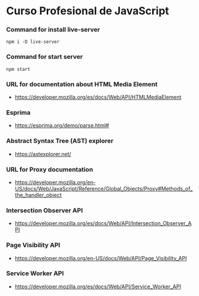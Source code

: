 # Curso Profesional de JavaScript

### Command for install live-server
```
npm i -D live-server
```

### Command for start server
```
npm start
```

### URL for documentation about HTML Media Element
- https://developer.mozilla.org/es/docs/Web/API/HTMLMediaElement

### Esprima
- https://esprima.org/demo/parse.html#

### Abstract Syntax Tree (AST) explorer
- https://astexplorer.net/

### URL for Proxy documentation
- https://developer.mozilla.org/en-US/docs/Web/JavaScript/Reference/Global_Objects/Proxy#Methods_of_the_handler_object

### Intersection Observer API
- https://developer.mozilla.org/es/docs/Web/API/Intersection_Observer_API

### Page Visibility API
- https://developer.mozilla.org/en-US/docs/Web/API/Page_Visibility_API

### Service Worker API
- https://developer.mozilla.org/es/docs/Web/API/Service_Worker_API
